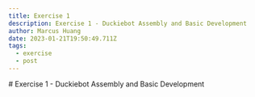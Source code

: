 ```yaml
---
title: Exercise 1
description: Exercise 1 - Duckiebot Assembly and Basic Development
author: Marcus Huang
date: 2023-01-21T19:50:49.711Z
tags:
  - exercise
  - post
---
```

\#﻿ Exercise 1 - Duckiebot Assembly and Basic Development